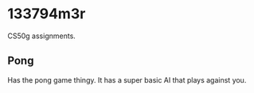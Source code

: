 # 133794m3r
CS50g assignments.

## Pong
Has the pong game thingy. It has a super basic AI that plays against you.
